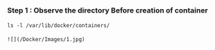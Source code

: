 ### Step 1 : Observe the directory Before creation of container
    ls -l /var/lib/docker/containers/
    
    ![](/Docker/Images/1.jpg)
    
    
